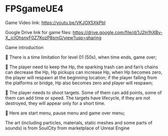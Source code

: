 # FPSgameUE4

Game Video link:
https://youtu.be/VKJOX5XkPbI

Google Drive link for game files:
https://drive.google.com/file/d/1J2ln1hXBv-X_jcIOhsnvF0Z7KozP8smG/view?usp=sharing

Game introduction

	There is a time limitation for level 01 (50s), when time ends, game over;

	The player need to keep the Hp, the sparking trash can and fan’s chains can decrease the Hp, Hp pickups can increase Hp, when Hp becomes zero, the player will respawn at the beginning location; if the player falling from the platforms or bridge, Hp also becomes zero and player will respawn;

	The player needs to shoot targets. Some of them can add points, some of them can add time or speed. The targets have lifecycle, if they are not destroyed, they will appear only for a short time.

	Here are start menu, pause menu and game over menu;

The art (including particles, materials, static meshes and some parts of sounds) is from SoulCity from marketplace of Unreal Engine
